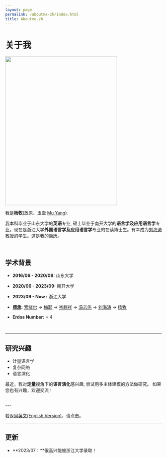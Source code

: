 ```yaml
---
layout: page
permalink: /aboutme-zh/index.html
title: Aboutme-zh
---
```


# 关于我

<img src="https://yuhuyang.github.io/network.jpg" class="floatpic" width="360" height="480">

我是**杨牧**(放原、玉壶 [Mu Yang](https://yuhuyang.github.io/file/Resume-MuYang.pdf)).

我本科毕业于山东大学的**英语**专业, 硕士毕业于南开大学的**语言学及应用语言学**专业。现在是浙江大学**外国语言学及应用语言学**专业的在读博士生。有幸成为[刘海涛教授](https://person.zju.edu.cn/lht)的学生。这是我的[简历](https://yuhuyang.github.io/file/杨牧简历.pdf)。

<br>

## 学术背景


- **2016/06 - 2020/09:** 山东大学 
- **2020/06 - 2023/09:** 南开大学
- **2023/09 - Now :**    浙江大学

- **[师承](https://academictree.org/linguistics/tree.php?pid=750703&fontsize=1&pnodecount=4&cnodecount=2):** [索绪尔](https://zh.wikipedia.org/wiki/%E8%B4%B9%E8%BF%AA%E5%8D%97%C2%B7%E5%BE%B7%C2%B7%E7%B4%A2%E7%BB%AA%E5%B0%94) -> [梅耶](https://zh.wikipedia.org/wiki/%E5%AE%89%E6%89%98%E4%B8%87%C2%B7%E6%A2%85%E8%80%B6) -> [岑麒祥](https://zh.wikipedia.org/wiki/%E5%B2%91%E9%BA%92%E7%A5%A5) -> [冯志伟](http://lingvikonet17140.w002.vh.cnolnic.org/feng/feng.htm) -> [刘海涛](http://www.lingviko.net) -> [杨牧](yuhuyang.github.io)
- **Erdos Number:** = 4

<br>

---

## 研究兴趣

- 计量语言学
- 复杂网络
- 语言演化

最近，我对**定量**视角下的**语言演化**感兴趣, 尝试用多主体建模的方法做研究。 如果您也有兴趣，欢迎交流！

<br>
---

若返回[英文(English Version)](yuhuyang.github.io)，请点击。

---

## 更新

- **2023/07：**很高兴能被浙江大学录取！

<br>
